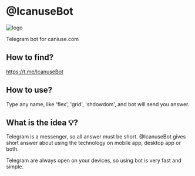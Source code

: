 # @IcanuseBot

![logo](https://cdn4.telesco.pe/file/czzjXZDYEf6JD8y7J1GUhud2hlsp4s1dxMatfqyIVUJNSqBjUguzHc2MfPqyzLvTfZdX8PL6Mw8V_0IsSKMAyf63QJgz8PzTzoUITOmJR13hsLRLGIbPI5mdEXodCty1P0PD0_xvd6L5HZd9l1LH-gwAYeyqNkUD-lXFwsGvL-5uzq7tO4PoVDDAjHGa6Sl3wyK7fAnZykoQPMLfxkDK0VnXEUd4C0fqi46HQdj3EWGVoWvgeG-DBJytkzXpm6dFVh-8mXpasbh1HoMLXhFsAFHUrV7DIRrbBbJiBtWoONRvuMRjQAQcytE6Fmz34D_g6SdOJC6Gq_Pu5t-vcXrMxg.jpg "logo")

Telegram bot for caniuse.com

## How to find?
https://t.me/IcanuseBot

## How to use?
Type any name, like 'flex', 'grid', 'shdowdom', and bot will send you answer.

## What is the idea 💡?
Telegram is a messenger, so all answer must be short. @IcanuseBot gives short answer about using the technology on mobile app, desktop app or both.

Telegram are always open on your devices, so using bot is very fast and simple.
